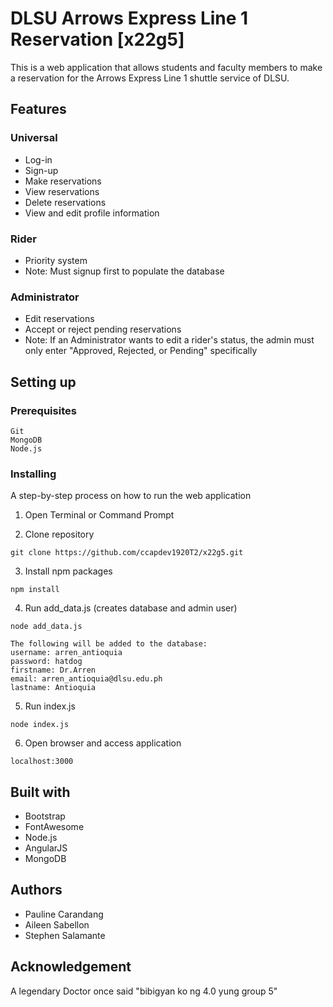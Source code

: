 # DLSU Arrows Express Line 1 Reservation [x22g5]
This is a web application that allows students and faculty members to make a reservation for the Arrows Express Line 1 shuttle service of DLSU.

## Features
### Universal
* Log-in
* Sign-up
* Make reservations
* View reservations
* Delete reservations
* View and edit profile information
### Rider
* Priority system
* Note: Must signup first to populate the database
### Administrator
* Edit reservations
* Accept or reject pending reservations
* Note: If an Administrator wants to edit a rider's status,
        the admin must only enter "Approved, Rejected, or Pending" specifically

## Setting up

### Prerequisites
``````
Git
MongoDB
Node.js
``````

### Installing
A step-by-step process on how to run the web application

1. Open Terminal or Command Prompt

2. Clone repository
``````
git clone https://github.com/ccapdev1920T2/x22g5.git
``````

3. Install npm packages
``````
npm install
``````

4. Run add_data.js (creates database and admin user)
``````
node add_data.js

The following will be added to the database: 
username: arren_antioquia
password: hatdog
firstname: Dr.Arren
email: arren_antioquia@dlsu.edu.ph
lastname: Antioquia
``````

5. Run index.js
``````
node index.js
``````

6. Open browser and access application
``````
localhost:3000
``````

## Built with
* Bootstrap
* FontAwesome
* Node.js
* AngularJS
* MongoDB

## Authors

* Pauline Carandang
* Aileen Sabellon
* Stephen Salamante

## Acknowledgement

A legendary Doctor once said "bibigyan ko ng 4.0 yung group 5" 
